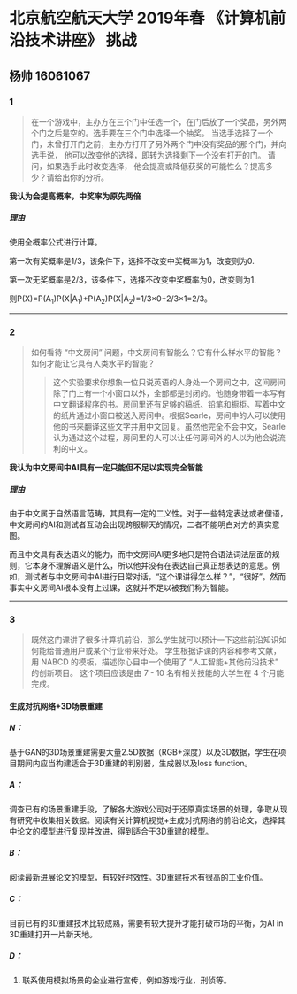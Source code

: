 # 北京航空航天大学 2019年春 《计算机前沿技术讲座》 挑战

## 杨帅 16061067 

### 1

> 在一个游戏中，主办方在三个门中任选一个，在门后放了一个奖品，另外两个门之后是空的。选手要在三个门中选择一个抽奖。 当选手选择了一个门，未曾打开门之前，主办方打开了另外两个门中没有奖品的那个门，并向选手说， 他可以改变他的选择，即转为选择剩下一个没有打开的门。 请问，如果选手此时改变选择， 他会提高或降低获奖的可能性么？提高多少？请给出你的分析。 

**我认为会提高概率，中奖率为原先两倍**

##### 理由

使用全概率公式进行计算。

第一次有奖概率是1/3，该条件下，选择不改变中奖概率为1，改变则为0.

第一次无奖概率是2/3，该条件下，选择不改变中奖概率为0，改变则为1.

则P(X)=P(A<sub>1</sub>)P(X|A<sub>1</sub>)+P(A<sub>2</sub>)P(X|A<sub>2</sub>)=1/3×0+2/3×1=2/3。

-----

### 2

> 如何看待 “中文房间” 问题，中文房间有智能么？它有什么样水平的智能？如何才能让它具有人类水平的智能？
>> 这个实验要求你想象一位只说英语的人身处一个房间之中，这间房间除了门上有一个小窗口以外，全部都是封闭的。他随身带着一本写有中文翻译程序的书。房间里还有足够的稿纸、铅笔和橱柜。写着中文的纸片通过小窗口被送入房间中。根据Searle，房间中的人可以使用他的书来翻译这些文字并用中文回复。虽然他完全不会中文，Searle认为通过这个过程，房间里的人可以让任何房间外的人以为他会说流利的中文。

**我认为中文房间中AI具有一定只能但不足以实现完全智能**

##### 理由

由于中文属于自然语言范畴，其具有一定的二义性。对于一些特定表达或者俚语，中文房间的AI和测试者互动会出现跨服聊天的情况，二者不能明白对方的真实意图。  

而且中文具有表达语义的能力，而中文房间AI更多地只是符合语法词法层面的规则，它本身不理解语义是什么，所以他并没有在表达自己真正想表达的意思。例如，测试者与中文房间中AI进行日常对话，“这个课讲得怎么样？”，“很好”。然而事实中文房间AI根本没有上过课，这就并不足以被我们称为智能。

----- 

### 3

> 既然这门课讲了很多计算机前沿，那么学生就可以预计一下这些前沿知识如何能给普通用户或某个行业带来好处。 学生根据讲课的内容和参考文献，用 NABCD 的模板，描述你心目中一个使用了 “人工智能+其他前沿技术” 的创新项目。 这个项目应该是由 7 - 10 名有相关技能的大学生在 4 个月能完成。

#### 生成对抗网络+3D场景重建

##### N：

基于GAN的3D场景重建需要大量2.5D数据（RGB+深度）以及3D数据，学生在项目期间内应当构建适合于3D重建的判别器，生成器以及loss function。

##### A：

调查已有的场景重建手段，了解各大游戏公司对于还原真实场景的处理，争取从现有研究中收集相关数据。阅读有关计算机视觉+生成对抗网络的前沿论文，选择其中论文的模型进行复现并改进，得到适合于3D重建的模型。

##### B：

阅读最新进展论文的模型，有较好时效性。3D重建技术有很高的工业价值。

##### C：

目前已有的3D重建技术比较成熟，需要有较大提升才能打破市场的平衡，为AI in 3D重建打开一片新天地。

##### D：

1. 联系使用模拟场景的企业进行宣传，例如游戏行业，刑侦等。
